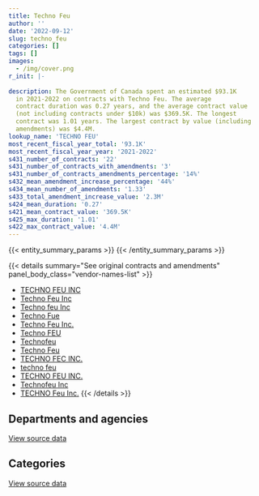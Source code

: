 ```yaml
---
title: Techno Feu
author: ''
date: '2022-09-12'
slug: techno_feu
categories: []
tags: []
images:
  - /img/cover.png
r_init: |-
  
description: The Government of Canada spent an estimated $93.1K
  in 2021-2022 on contracts with Techno Feu. The average
  contract duration was 0.27 years, and the average contract value
  (not including contracts under $10k) was $369.5K. The longest
  contract was 1.01 years. The largest contract by value (including
  amendments) was $4.4M.
lookup_name: 'TECHNO FEU'
most_recent_fiscal_year_total: '93.1K'
most_recent_fiscal_year_year: '2021-2022'
s431_number_of_contracts: '22'
s431_number_of_contracts_with_amendments: '3'
s431_number_of_contracts_amendments_percentage: '14%'
s432_mean_amendment_increase_percentage: '44%'
s434_mean_number_of_amendments: '1.33'
s433_total_amendment_increase_value: '2.3M'
s424_mean_duration: '0.27'
s421_mean_contract_value: '369.5K'
s425_max_duration: '1.01'
s422_max_contract_value: '4.4M'
---
```


<script src="/rmarkdown-libs/htmlwidgets/htmlwidgets.js"></script>
<link href="/rmarkdown-libs/datatables-css/datatables-crosstalk.css" rel="stylesheet" />
<script src="/rmarkdown-libs/datatables-binding/datatables.js"></script>
<script src="/rmarkdown-libs/jquery/jquery-3.6.0.min.js"></script>
<link href="/rmarkdown-libs/dt-core-bootstrap/css/dataTables.bootstrap.min.css" rel="stylesheet" />
<link href="/rmarkdown-libs/dt-core-bootstrap/css/dataTables.bootstrap.extra.css" rel="stylesheet" />
<script src="/rmarkdown-libs/dt-core-bootstrap/js/jquery.dataTables.min.js"></script>
<script src="/rmarkdown-libs/dt-core-bootstrap/js/dataTables.bootstrap.min.js"></script>
<link href="/rmarkdown-libs/crosstalk/css/crosstalk.min.css" rel="stylesheet" />
<script src="/rmarkdown-libs/crosstalk/js/crosstalk.min.js"></script>
<script src="/rmarkdown-libs/htmlwidgets/htmlwidgets.js"></script>
<link href="/rmarkdown-libs/datatables-css/datatables-crosstalk.css" rel="stylesheet" />
<script src="/rmarkdown-libs/datatables-binding/datatables.js"></script>
<script src="/rmarkdown-libs/jquery/jquery-3.6.0.min.js"></script>
<link href="/rmarkdown-libs/dt-core-bootstrap/css/dataTables.bootstrap.min.css" rel="stylesheet" />
<link href="/rmarkdown-libs/dt-core-bootstrap/css/dataTables.bootstrap.extra.css" rel="stylesheet" />
<script src="/rmarkdown-libs/dt-core-bootstrap/js/jquery.dataTables.min.js"></script>
<script src="/rmarkdown-libs/dt-core-bootstrap/js/dataTables.bootstrap.min.js"></script>
<link href="/rmarkdown-libs/crosstalk/css/crosstalk.min.css" rel="stylesheet" />
<script src="/rmarkdown-libs/crosstalk/js/crosstalk.min.js"></script>

{{< entity_summary_params >}}
{{< /entity_summary_params >}}

{{< details summary="See original contracts and amendments" panel_body_class="vendor-names-list" >}}
- [TECHNO FEU INC](https://search.open.canada.ca/en/ct/?sort=contract_value_f%20desc&page=1&search_text=%22TECHNO%20FEU%20INC%22)
- [Techno Feu Inc](https://search.open.canada.ca/en/ct/?sort=contract_value_f%20desc&page=1&search_text=%22Techno%20Feu%20Inc%22)
- [Techno feu Inc](https://search.open.canada.ca/en/ct/?sort=contract_value_f%20desc&page=1&search_text=%22Techno%20feu%20Inc%22)
- [Techno Fue](https://search.open.canada.ca/en/ct/?sort=contract_value_f%20desc&page=1&search_text=%22Techno%20Fue%22)
- [Techno Feu Inc.](https://search.open.canada.ca/en/ct/?sort=contract_value_f%20desc&page=1&search_text=%22Techno%20Feu%20Inc.%22)
- [Techno FEU](https://search.open.canada.ca/en/ct/?sort=contract_value_f%20desc&page=1&search_text=%22Techno%20FEU%22)
- [Technofeu](https://search.open.canada.ca/en/ct/?sort=contract_value_f%20desc&page=1&search_text=%22Technofeu%22)
- [Techno Feu](https://search.open.canada.ca/en/ct/?sort=contract_value_f%20desc&page=1&search_text=%22Techno%20Feu%22)
- [TECHNO FEC INC.](https://search.open.canada.ca/en/ct/?sort=contract_value_f%20desc&page=1&search_text=%22TECHNO%20FEC%20INC.%22)
- [techno feu](https://search.open.canada.ca/en/ct/?sort=contract_value_f%20desc&page=1&search_text=%22techno%20feu%22)
- [TECHNO FEU INC.](https://search.open.canada.ca/en/ct/?sort=contract_value_f%20desc&page=1&search_text=%22TECHNO%20FEU%20INC.%22)
- [Technofeu Inc](https://search.open.canada.ca/en/ct/?sort=contract_value_f%20desc&page=1&search_text=%22Technofeu%20Inc%22)
- [TECHNO Feu Inc.](https://search.open.canada.ca/en/ct/?sort=contract_value_f%20desc&page=1&search_text=%22TECHNO%20Feu%20Inc.%22)
{{< /details >}}

## Departments and agencies

<div id="htmlwidget-1" style="width:100%;height:auto;" class="datatables html-widget"></div>
<script type="application/json" data-for="htmlwidget-1">{"x":{"style":"bootstrap","filter":"none","vertical":false,"data":[["<a href=\"/departments/dnd-mdn/\">National Defence<\/a>"],[1149833.64],[5246861.41],[1641787.95],[93067.3]],"container":"<table class=\"table table-striped table-hover row-border order-column display\">\n  <thead>\n    <tr>\n      <th>Department<\/th>\n      <th>2018-2019<\/th>\n      <th>2019-2020<\/th>\n      <th>2020-2021<\/th>\n      <th>2021-2022<\/th>\n    <\/tr>\n  <\/thead>\n<\/table>","options":{"order":[[4,"desc"]],"pageLength":10,"autoWidth":true,"columnDefs":[{"targets":1,"render":"function(data, type, row, meta) {\n    return type !== 'display' ? data : DTWidget.formatCurrency(data, \"$\", 2, 3, \",\", \".\", true, null);\n  }"},{"targets":2,"render":"function(data, type, row, meta) {\n    return type !== 'display' ? data : DTWidget.formatCurrency(data, \"$\", 2, 3, \",\", \".\", true, null);\n  }"},{"targets":3,"render":"function(data, type, row, meta) {\n    return type !== 'display' ? data : DTWidget.formatCurrency(data, \"$\", 2, 3, \",\", \".\", true, null);\n  }"},{"targets":4,"render":"function(data, type, row, meta) {\n    return type !== 'display' ? data : DTWidget.formatCurrency(data, \"$\", 2, 3, \",\", \".\", true, null);\n  }"},{"width":"16%","targets":[1,2,3,4]},{"className":"dt-right","targets":[1,2,3,4]}],"orderClasses":false}},"evals":["options.columnDefs.0.render","options.columnDefs.1.render","options.columnDefs.2.render","options.columnDefs.3.render"],"jsHooks":[]}</script>
<p class="text-right">
<a href="https://github.com/GoC-Spending/contracts-data/tree/main/data/out/vendors/techno_feu/summary_by_fiscal_year_by_department.csv" class="source-data-link btn btn-link">View source data</a>
</p>

## Categories

<div id="htmlwidget-2" style="width:100%;height:auto;" class="datatables html-widget"></div>
<script type="application/json" data-for="htmlwidget-2">{"x":{"style":"bootstrap","filter":"none","vertical":false,"data":[["<a href=\"/categories/facilities_and_construction/\">Facilities and construction<\/a>","<a href=\"/categories/defence/\">Defence<\/a>","<a href=\"/categories/industrial_products_and_services/\">Industrial products and services<\/a>"],[null,1131536.88,18296.76],[null,5203743.75,43117.66],[22055.9,1552719.03,67013.02],[null,49844.46,43222.84]],"container":"<table class=\"table table-striped table-hover row-border order-column display\">\n  <thead>\n    <tr>\n      <th>Category<\/th>\n      <th>2018-2019<\/th>\n      <th>2019-2020<\/th>\n      <th>2020-2021<\/th>\n      <th>2021-2022<\/th>\n    <\/tr>\n  <\/thead>\n<\/table>","options":{"order":[[4,"desc"]],"dom":"t","pageLength":30,"autoWidth":true,"columnDefs":[{"targets":1,"render":"function(data, type, row, meta) {\n    return type !== 'display' ? data : DTWidget.formatCurrency(data, \"$\", 2, 3, \",\", \".\", true, null);\n  }"},{"targets":2,"render":"function(data, type, row, meta) {\n    return type !== 'display' ? data : DTWidget.formatCurrency(data, \"$\", 2, 3, \",\", \".\", true, null);\n  }"},{"targets":3,"render":"function(data, type, row, meta) {\n    return type !== 'display' ? data : DTWidget.formatCurrency(data, \"$\", 2, 3, \",\", \".\", true, null);\n  }"},{"targets":4,"render":"function(data, type, row, meta) {\n    return type !== 'display' ? data : DTWidget.formatCurrency(data, \"$\", 2, 3, \",\", \".\", true, null);\n  }"},{"width":"16%","targets":[1,2,3,4]},{"className":"dt-right","targets":[1,2,3,4]}],"orderClasses":false,"lengthMenu":[10,25,30,50,100]}},"evals":["options.columnDefs.0.render","options.columnDefs.1.render","options.columnDefs.2.render","options.columnDefs.3.render"],"jsHooks":[]}</script>
<p class="text-right">
<a href="https://github.com/GoC-Spending/contracts-data/tree/main/data/out/vendors/techno_feu/summary_by_fiscal_year_by_category.csv" class="source-data-link btn btn-link">View source data</a>
</p>
